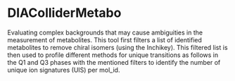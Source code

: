 # DIAColliderMetabo
Evaluating complex backgrounds that may cause ambiguities in the measurement
of metabolites. This tool first filters a list of identified metabolites to
remove chiral isomers (using the Inchikey). This filtered list is then used to
profile different methods for unique transitions as follows in the Q1 and Q3
phases with the mentioned filters to identify the number of unique ion
signatures (UIS) per mol_id.
